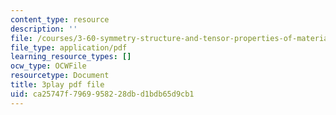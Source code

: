 ```yaml
---
content_type: resource
description: ''
file: /courses/3-60-symmetry-structure-and-tensor-properties-of-materials-fall-2005/ca25747f7969958228dbd1bdb65d9cb1_eDCS197EzU8.pdf
file_type: application/pdf
learning_resource_types: []
ocw_type: OCWFile
resourcetype: Document
title: 3play pdf file
uid: ca25747f-7969-9582-28db-d1bdb65d9cb1
---
```

